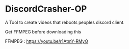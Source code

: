 # DiscordCrasher-OP
A Tool to create videos that reboots peoples discord client.

Get FFMPEG before downloading this 

FFMPEG : https://youtu.be/r1AtmY-RMyQ
